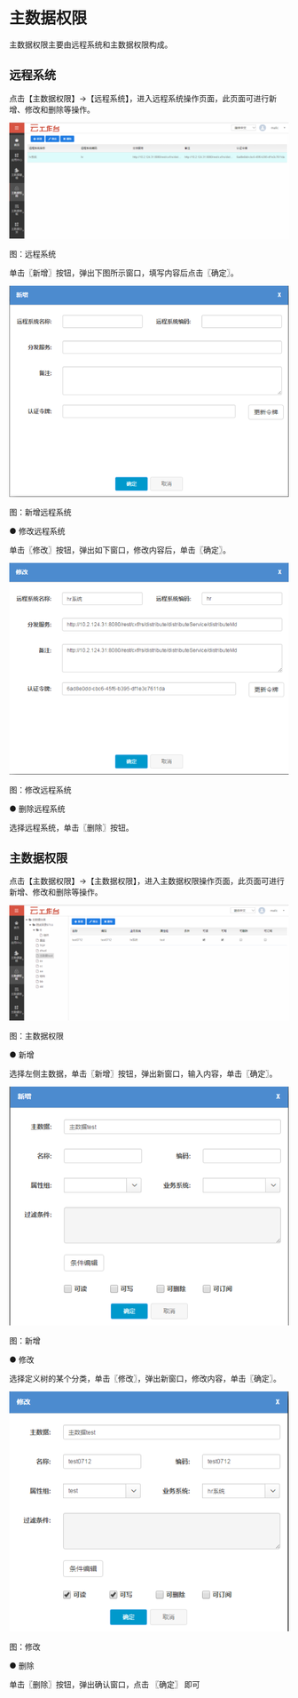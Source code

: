 # 主数据权限

主数据权限主要由远程系统和主数据权限构成。

## 远程系统

点击【主数据权限】→【远程系统】，进入远程系统操作页面，此页面可进行新增、修改和删除等操作。

![](/articles/cloudmdm/3-/images/image21.png)

图：远程系统

单击〖新增〗按钮，弹出下图所示窗口，填写内容后点击〖确定〗。

![](/articles/cloudmdm/3-/images/image22.png)

图：新增远程系统

● 修改远程系统

单击〖修改〗按钮，弹出如下窗口，修改内容后，单击〖确定〗。

![](/articles/cloudmdm/3-/images/image23.png)

图：修改远程系统

● 删除远程系统

选择远程系统，单击〖删除〗按钮。

## 主数据权限

点击【主数据权限】→【主数据权限】，进入主数据权限操作页面，此页面可进行新增、修改和删除等操作。

![](/articles/cloudmdm/3-/images/image24.png)

图：主数据权限

● 新增

选择左侧主数据，单击〖新增〗按钮，弹出新窗口，输入内容，单击〖确定〗。

![](/articles/cloudmdm/3-/images/image25.png)

图：新增

● 修改

选择定义树的某个分类，单击〖修改〗，弹出新窗口，修改内容，单击〖确定〗。

![](/articles/cloudmdm/3-/images/image26.png)

图：修改

● 删除

单击〖删除〗按钮，弹出确认窗口，点击 〖确定〗 即可

